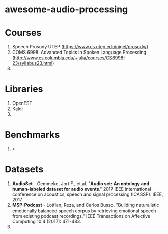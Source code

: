 # awesome-audio-processing

# Courses
1. Speech Prosody UTEP (https://www.cs.utep.edu/nigel/prosody/)
2. COMS 6998: Advanced Topics in Spoken Language Processing (http://www.cs.columbia.edu/~julia/courses/CS6998-23/syllabus23.html)
3. 

# Libraries
1. OpenFST
2. Kaldi
3. 

# Benchmarks
1. x

# Datasets
1. **AudioSet** - Gemmeke, Jort F., et al. "**Audio set: An ontology and human-labeled dataset for audio events**." 2017 IEEE international conference on acoustics, speech and signal processing (ICASSP). IEEE, 2017.
2. **MSP-Podcast** - Lotfian, Reza, and Carlos Busso. "Building naturalistic emotionally balanced speech corpus by retrieving emotional speech from existing podcast recordings." IEEE Transactions on Affective Computing 10.4 (2017): 471-483.
3. 
